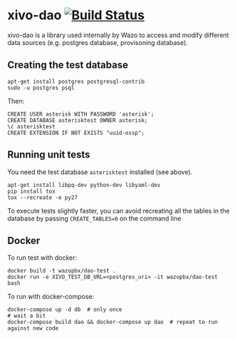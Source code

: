 xivo-dao [![Build Status](https://travis-ci.org/wazo-pbx/xivo-dao.png?branch=master)](https://travis-ci.org/wazo-pbx/xivo-dao)
========

xivo-dao is a library used internally by Wazo to access and modify
different data sources (e.g. postgres database, provisoning database).

Creating the test database
--------------------------

```
apt-get install postgres postgresql-contrib
sudo -u postgres psql
```

Then:

```
CREATE USER asterisk WITH PASSWORD 'asterisk';
CREATE DATABASE asterisktest OWNER asterisk;
\c asterisktest
CREATE EXTENSION IF NOT EXISTS "uuid-ossp";
```

Running unit tests
------------------

You need the test database ``asterisktest`` installed (see above).

```
apt-get install libpq-dev python-dev libyaml-dev
pip install tox
tox --recreate -e py27
```

To execute tests slightly faster, you can avoid recreating all the tables in the
database by passing ```CREATE_TABLES=0``` on the command line


Docker
------

To run test with docker:

    docker build -t wazopbx/dao-test .
    docker run -e XIVO_TEST_DB_URL=<postgres_uri> -it wazopbx/dao-test bash

To run with docker-compose:

    docker-compose up -d db  # only once
    # wait a bit
    docker-compose build dao && docker-compose up dao  # repeat to run against new code
